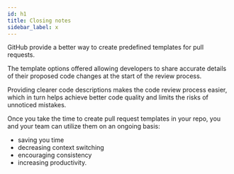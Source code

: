 ```yaml
---
id: h1
title: Closing notes
sidebar_label: x
---
```



GitHub provide a better way to create predefined templates for pull requests.

The template options offered allowing developers to share accurate details of their proposed code changes at the start of the review process.

Providing clearer code descriptions makes the code review process easier, which in turn helps achieve better code quality and limits the risks of unnoticed mistakes.

Once you take the time to create pull request templates in your repo, you and your team can utilize them on an ongoing basis:

- saving you time
- decreasing context switching
- encouraging consistency
- increasing productivity.

